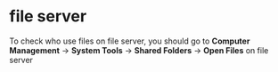 # file server

To check who use files on file server, you should go to **Computer Management** -> **System Tools** -> **Shared Folders** -> **Open Files** on file server
